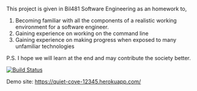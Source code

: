 This project is given in Bil481 Software Engineering as an homework to,

1. Becoming familiar with all the components of a realistic working environment for a software engineer.
2. Gaining experience on working on the command line
3. Gaining experience on making progress when exposed to many unfamiliar technologies




P.S. I hope we will learn at the end and may contribute the society better.

[![Build Status](https://travis-ci.org/AlperenElbasan/myDemoApp.svg?branch=master)](https://travis-ci.org/AlperenElbasan/myDemoApp)


Demo site: https://quiet-cove-12345.herokuapp.com/

